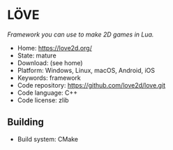 # LÖVE

_Framework you can use to make 2D games in Lua._

- Home: https://love2d.org/
- State: mature
- Download: (see home)
- Platform: Windows, Linux, macOS, Android, iOS
- Keywords: framework
- Code repository: https://github.com/love2d/love.git
- Code language: C++
- Code license: zlib

## Building

- Build system: CMake
